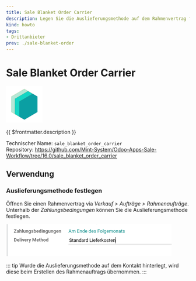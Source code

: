 ```yaml
---
title: Sale Blanket Order Carrier
description: Legen Sie die Auslieferungsmethode auf dem Rahmenvertrag fest.
kind: howto
tags:
- Drittanbieter
prev: ./sale-blanket-order
---
```

# Sale Blanket Order Carrier
![icon_oms_box](attachments/icons_odoo_mint_system.png)

{{ $frontmatter.description }}

Technischer Name: `sale_blanket_order_carrier`\
Repository: <https://github.com/Mint-System/Odoo-Apps-Sale-Workflow/tree/16.0/sale_blanket_order_carrier>

## Verwendung

### Auslieferungsmethode festlegen

Öffnen Sie einen Rahmenvertrag via *Verkauf > Aufträge > Rahmenaufträge*. Unterhalb der *Zahlungsbedingungen* können Sie die Auslieferungsmethode festlegen.

![](attachments/Sale%20Blanket%20Order%20Carrier.png)

::: tip
Wurde die Auslieferungsmethode auf dem Kontakt hinterlegt, wird diese beim Erstellen des Rahmenauftrags übernommen.
:::